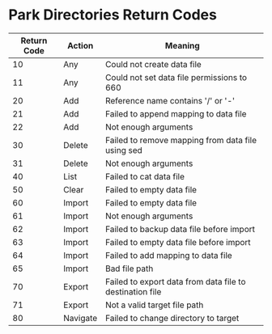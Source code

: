 # Park Directories Return Codes

| Return Code | Action | Meaning |
| ----------- | ------ | ------- |
| 10 | Any | Could not create data file |
| 11 | Any | Could not set data file permissions to 660 |
| 20 | Add | Reference name contains '/' or '-' |
| 21 | Add | Failed to append mapping to data file |
| 22 | Add | Not enough arguments |
| 30 | Delete | Failed to remove mapping from data file using sed |
| 31 | Delete | Not enough arguments |
| 40 | List | Failed to cat data file |
| 50 | Clear | Failed to empty data file |
| 60 | Import | Failed to empty data file |
| 61 | Import | Not enough arguments |
| 62 | Import | Failed to backup data file before import |
| 63 | Import | Failed to empty data file before import |
| 64 | Import | Failed to add mapping to data file |
| 65 | Import | Bad file path |
| 70 | Export | Failed to export data from data file to destination file |
| 71 | Export | Not a valid target file path |
| 80 | Navigate | Failed to change directory to target |


